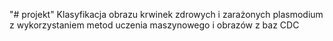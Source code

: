 "# projekt"
Klasyfikacja obrazu krwinek zdrowych i zarażonych plasmodium z wykorzystaniem metod uczenia maszynowego i obrazów z baz CDC
